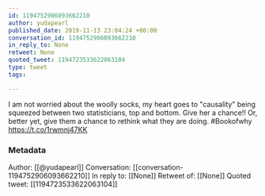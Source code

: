 ```yaml
---
id: 1194752906093662210
author: yudapearl
published_date: 2019-11-13 23:04:24 +00:00
conversation_id: 1194752906093662210
in_reply_to: None
retweet: None
quoted_tweet: 1194723533622063104
type: tweet
tags:

---
```


I am not worried about the woolly socks, my heart goes to "causality" being squeezed between two statisticians, top and bottom. Give her a chance!! Or, better yet, give them a chance to rethink what they are doing. #Bookofwhy https://t.co/1rwmnj47KK

### Metadata

Author: [[@yudapearl]]
Conversation: [[conversation-1194752906093662210]]
In reply to: [[None]]
Retweet of: [[None]]
Quoted tweet: [[1194723533622063104]]
